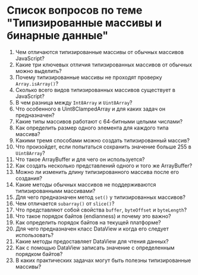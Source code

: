 # Список вопросов по теме "Типизированные массивы и бинарные данные"

1. Чем отличаются типизированные массивы от обычных массивов JavaScript?
2. Какие три ключевых отличия типизированных массивов от обычных можно выделить?
3. Почему типизированные массивы не проходят проверку `Array.isArray()`?
4. Сколько всего видов типизированных массивов существует в JavaScript?
5. В чем разница между `Int8Array` и `Uint8Array`?
6. Что особенного в Uint8ClampedArray и для каких задач он предназначен?
7. Какие типы массивов работают с 64-битными целыми числами?
8. Как определить размер одного элемента для каждого типа массива?
9. Какими тремя способами можно создать типизированный массив?
10. Что произойдет, если попытаться сохранить значение больше 255 в `Uint8Array`?
11. Что такое ArrayBuffer и для чего он используется?
12. Как создать несколько представлений одного и того же ArrayBuffer?
13. Можно ли изменить длину типизированного массива после его создания?
14. Какие методы обычных массивов не поддерживаются типизированными массивами?
15. Для чего предназначен метод `set()` у типизированных массивов?
16. Чем отличается `subarray()` от `slice()`?
17. Что представляют собой свойства `buffer`, `byteOffset` и `byteLength`?
18. Что такое порядок байтов (endianness) и почему это важно?
19. Как определить порядок байтов на текущей платформе?
20. Для чего предназначен класс DataView и когда его следует использовать?
21. Какие методы предоставляет DataView для чтения данных?
22. Как с помощью DataView записать значение с определенным порядком байтов?
23. В каких практических задачах могут быть полезны типизированные массивы?
